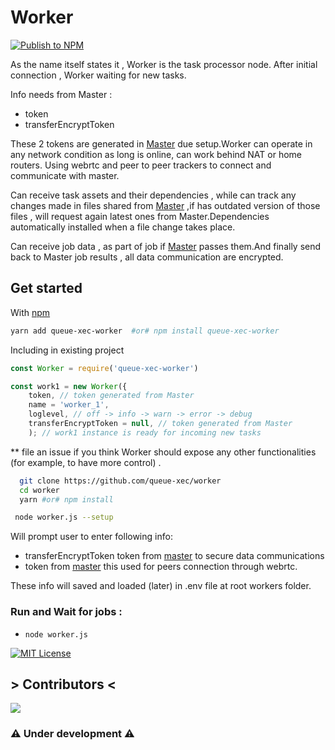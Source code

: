 # Worker
[![Publish to NPM](https://github.com/queue-xec/worker/actions/workflows/publish_npm.yml/badge.svg)](https://github.com/queue-xec/worker/actions/workflows/publish_npm.yml)

As the name itself states it , Worker is the task processor node. After initial connection , Worker waiting for new tasks.

Info needs from Master :

- token
- transferEncryptToken

These 2 tokens are generated in [Master](https://github.com/queue-xec/master) due setup.Worker can operate in any network condition as long is online, can work behind NAT or home routers. Using webrtc and peer to peer trackers to connect and communicate with master.

Can receive task assets and their dependencies , while can track any changes made in files shared from [Master](https://github.com/queue-xec/master) ,if has outdated version of those files , will request again latest ones from Master.Dependencies automatically installed when a file change takes place.

Can receive job data , as part of job if [Master](https://github.com/queue-xec/master) passes them.And finally send back to Master job results , all data communication are encrypted.

## Get started

With [npm](https://www.npmjs.com/package/queue-xec-worker)

```bash
yarn add queue-xec-worker  #or# npm install queue-xec-worker
```

Including in existing project

```js
const Worker = require('queue-xec-worker')

const work1 = new Worker({
    token, // token generated from Master
    name = 'worker_1',
    loglevel, // off -> info -> warn -> error -> debug
    transferEncryptToken = null, // token generated from Master
    ); // work1 instance is ready for incoming new tasks
```

\*\* file an issue if you think Worker should expose any other functionalities (for example, to have more control) .

```bash
  git clone https://github.com/queue-xec/worker
  cd worker
  yarn #or# npm install
```

```bash
 node worker.js --setup
```

Will prompt user to enter following info:

- transferEncryptToken token from [master](https://github.com/queue-xec/master) to secure data communications
- token from [master](https://github.com/queue-xec/master) this used for peers connection through webrtc.

These info will saved and loaded (later) in .env file at root workers folder.

### Run and Wait for jobs :

- `node worker.js`

[![MIT License](https://img.shields.io/apm/l/atomic-design-ui.svg?) ](https://github.com/tterb/atomic-design-ui/blob/master/LICENSEs)

## > Contributors <

<a  href="https://github.com/queue-xec/worker/graphs/contributors">
<img  src="https://contrib.rocks/image?repo=queue-xec/worker"  />
</a>

### ⚠️ Under development ⚠️
